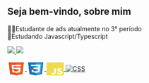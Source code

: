 ## Seja bem-vindo, sobre mim
👨‍💻Estudante de ads atualmente no 3° período
<br>
📘Estudando Javascript/Typescript
<br>

 <div>
   <a href="https://github.com/beginner0808">
   <img height="180em" src="https://github-readme-stats.vercel.app/api?username=beginner0808&show_icons=true&theme=dracula&include_all_commits=true&count_private=true"/>
   <img height="180em" src="https://github-readme-stats.vercel.app/api/top-langs/?username=beginner0808&layout=compact&langs_count=6&theme=dracula"/>
</div>
<div style="display: inline_block"><br>
  <img align="center" alt="HTML" height="30" width="40" src="https://raw.githubusercontent.com/devicons/devicon/master/icons/html5/html5-original.svg">
  <img align="center" alt="CSS" height="30" width="40" src="https://raw.githubusercontent.com/devicons/devicon/master/icons/css3/css3-original.svg">
 <img align="center" alt="Js" height="30" width="40" src="https://raw.githubusercontent.com/devicons/devicon/master/icons/javascript/javascript-plain.svg">
  <img  align="center" alt="CSS" height="30" width="40" src="https://cdn.jsdelivr.net/gh/devicons/devicon@latest/icons/typescript/typescript-original.svg" />
</div>
